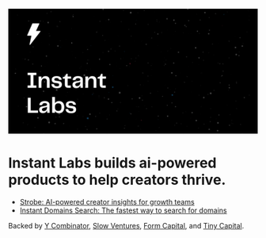 ![Cover logo](./cover.svg)

# Instant Labs builds **ai-powered** products to **help creators thrive.**

 - [Strobe: AI-powered creator insights for growth teams](https://strobe.app)
 - [Instant Domains Search: The fastest way to search for domains](https://instantdomains.com/search)

Backed by [Y Combinator](https://ycombinator.com), [Slow Ventures](https://slow.co), [Form Capital](https://formcapital.com/), and [Tiny Capital](https://www.tiny.com).
